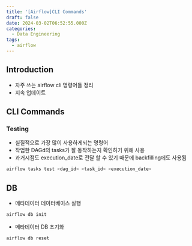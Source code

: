 ```yaml
---
title: '[Airflow]CLI Commands'
draft: false
date: 2024-03-02T06:52:55.000Z
categories:
  - Data Engineering
tags:
  - airflow
---
```

<!--

이미지 넣는법

![](images/02_de/이미지경로.png)

* Upgrade the metadatabase (Latest schemas, values, ...)

```bash
airflow db upgrade
```
-->

## Introduction

- 자주 쓰는 airflow cli 명령어들 정리
- 지속 업데이트

## CLI Commands

### Testing

- 실질적으로 가장 많이 사용하게되는 명령어
- 작업한 DAGd의 tasks가 잘 동작하는지 확인하기 위해 사용
- 과거시점도 execution_date로 전달 할 수 있기 때문에 backfilling에도 사용됨

```bash
airflow tasks test <dag_id> <task_id> <execution_date>
```

## DB

- 메타데이터 데이터베이스 실행

```bash
airflow db init
```

- 메타데이터 DB 초기화

```bash
airflow db reset
```

